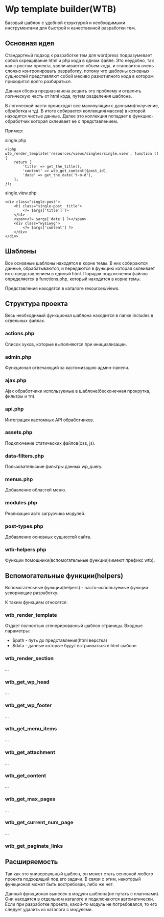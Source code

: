 # Wp template builder(WTB)

Базовый шаблон с удобной структурой и необходимыми инструментами для быстрой и качественной разработки тем.

## Основная идея

Стандартный подход к разработке тем для wordpress подразумевает собой скрещивание html и php кода в одном файле. Это
неудобно, так как с ростом проекта, увеличивается объем кода, и становится очень сложно контролировать разработку,
потому что шаблоны основных сущностей представляют собой месиво разнотипного кода в котором приходится долго
разбираться.

Данная сборка предназначена решить эту проблему и отделить логическую часть от html кода, путем разделения шаблона.

В логической части происходят все манипуляции с данными(получение, обработка и тд). В итоге собирается коллекция(массив)
в которой находятся чистые данные. Далее это коллекция попадает в функцию-обработчик которая склеивает ее с
представлением.

Пример:

single.php

```
<?php 
wtb_render_template('resources/views/singles/single.view', function () {
    return [
        'title' => get_the_title(),
        'content' => wtb_get_content($post_id),
        'date' => get_the_date('Y-m-d'),
    ];
});
```

single.view.php

```
<div class="single-post">
    <h1 class="single-post__title">
        <?= $args['title'] ?>
    </h1>
    <span><?= $args['date'] ?></span>
    <div class="wysiwyg">
        <?= $args['content'] ?>
    </div>     
</div>

```

## Шаблоны

Все основные шаблоны находятся в корне темы. В них собираются данные, обрабатываются, и передаются в функцию которая
склеивает их с представлением в единый html. Порядок подключения файлов определяется в functions.php, который находится в корне темы.


Представления находятся в каталоге resources/views.

## Структура проекта

Весь необходимый функционал шаблона находится в папке includes в отдельных файлах.

###

### actions.php

Список хуков, которые выполняются при инициализации.

###

### admin.php

Функционал отвечающий за кастомизацию админ-панели.

###

### ajax.php

Ajax обработчики используемые в шаблоне(бесконечная прокрутка, фильтры и тп).

###

### api.php

Интеграция кастомных API обработчиков.

###

### assets.php

Подключение статических файлов(css, js).

###

### data-filters.php

Пользовательские фильтры данных wp_query.

###

### menus.php

Добавление областей меню.

###

### modules.php

Реализация авто загрузчика модулей.

###

### post-types.php

Добавление основных сущностей сайта.

###
### wtb-helpers.php

Функции помощники(вспомогательные функции)(имеют префикс wtb).


## Вспомогательные функции(helpers)

Вспомогательные функции(helpers) - часто-используемые функции ускоряющие разработку.

К таким функциям относятся:

### wtb_render_template

Отдает полностью сгенерированный шаблон страницы. Входные параметры:

- $path - путь до представления(html верстка)
- $data - данные которые будут встраиваться в html шаблон

### wtb_render_section

...

### wtb_get_wp_head

...

### wtb_get_wp_footer

...

### wtb_get_menu_items

...

### wtb_get_attachment

...

### wtb_get_content

...

### wtb_get_max_pages

...

### wtb_get_current_num_page

...

### wtb_get_paginate_links

## Расширяемость

Так как это универсальный шаблон, он может стать основной любого проекта подходящий под его задачи. В связи с этим,
некоторый функционал может быть востребован, либо же нет.

Данный функционал вынесен в модули шаблона(не путать с плагинами). Они находятся в отдельном каталоге и подключаются
автоматически. Если при разработке проекта, какой-то модуль не потребовался, то его следует удалить из каталога с
модулями.  